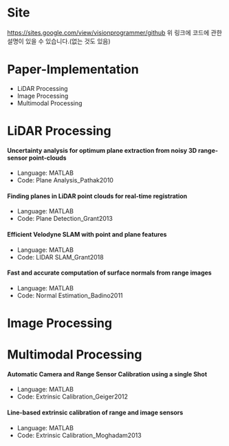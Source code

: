 # Site
https://sites.google.com/view/visionprogrammer/github
위 링크에 코드에 관한 설명이 있을 수 있습니다.(없는 것도 있음)

# Paper-Implementation
- LiDAR Processing
- Image Processing
- Multimodal Processing

# LiDAR Processing

#### Uncertainty analysis for optimum plane extraction from noisy 3D range-sensor point-clouds
- Language: MATLAB 
- Code: Plane Analysis_Pathak2010

#### Finding planes in LiDAR point clouds for real-time registration
- Language: MATLAB 
- Code: Plane Detection_Grant2013 
 
#### Efficient Velodyne SLAM with point and plane features
- Language: MATLAB
- Code: LIDAR SLAM_Grant2018
 
#### Fast and accurate computation of surface normals from range images
- Language: MATLAB
- Code: Normal Estimation_Badino2011
 
# Image Processing


# Multimodal Processing

#### Automatic Camera and Range Sensor Calibration using a single Shot
  - Language: MATLAB
  - Code: Extrinsic Calibration_Geiger2012

#### Line-based extrinsic calibration of range and image sensors
  - Language: MATLAB
  - Code: Extrinsic Calibration_Moghadam2013
